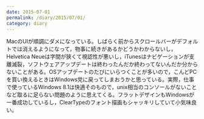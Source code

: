 ```yaml
---
date: 2015-07-01
permalink: /diary/2015/07/01/
category: diary
---
```


MacのUIが順調にダメになっている。しばらく前からスクロールバーがデフォルトでは消えるようになって，物事に続きがあるかどうかわからないし，Helvetica Neueは字間が狭くて視認性が悪いし，iTunesはナビゲーションが支離滅裂，ソフトウェアアップデートは終わったんだか終わってないんだか分からないことがある。OSアップデートのたびにいらつくことが多いので，こんどPCを買い換えるときはWindows党に戻ってしまおうかと思っている。実際，仕事で使っているWindows 8.1は快適そのもので，unix相当のコンソールがないことなど取るに足らない問題のように思えてくる。フラットデザインもWindowsが一番成功しているし，ClearTypeのフォント描画もシャッキリしていて小気味良い。